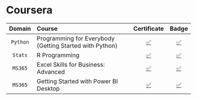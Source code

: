 # **Coursera**

|**Domain**|**Course**|**Certificate**|**Badge**|
|:--------:|:---------|:-------------:|:-------:|
| `Python` | Programming for Everybody (Getting Started with Python) | [✅](https://github.com/abphilip-work/ZS-Certifications/blob/master/Coursera/Achievements/Coursera%20B8CTZ5H97WYC.pdf) | [✅](https://coursera.org/share/390dd80f05ad1990b746c257175b8a9b) |
| `Stats` | R Programming | [✅](https://github.com/abphilip-work/ZS-Certifications/blob/master/Coursera/Achievements/Coursera%205SL5D2UQHLNK.pdf) | [✅](https://coursera.org/share/72c67630a7370f8efdc4539b5cc2302d) |
| `MS365` | Excel Skills for Business: Advanced | [✅](https://github.com/abphilip-work/ZS-Certifications/blob/master/Coursera/Achievements/Coursera%20YAR53VHCYW8Z.pdf) | [✅](https://coursera.org/share/7cd3b36cd035bf5c9855f87b5e152795) |
| `MS365` | Getting Started with Power BI Desktop | [✅](https://github.com/abphilip-work/ZS-Certifications/blob/master/Coursera/Achievements/Coursera%2024YTQ7T8Z9VV.pdf) | [✅](https://coursera.org/share/ccad609502c365dfa2ca032727457772) |